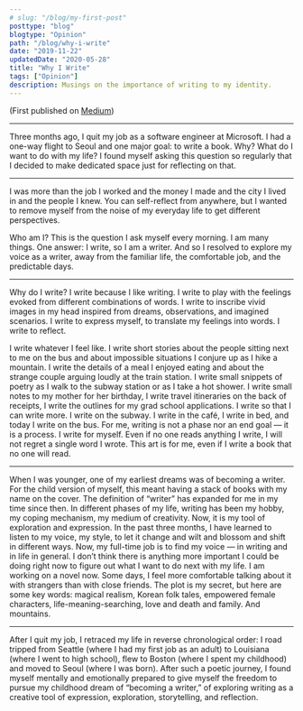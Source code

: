```yaml
---
# slug: "/blog/my-first-post"
posttype: "blog"
blogtype: "Opinion"
path: "/blog/why-i-write"
date: "2019-11-22"
updatedDate: "2020-05-28"
title: "Why I Write"
tags: ["Opinion"]
description: Musings on the importance of writing to my identity.
---
```


(First published on [Medium](https://medium.com/@yennie.jun/why-i-write-2d49ea8e05e0))

--- 
Three months ago, I quit my job as a software engineer at Microsoft. I had a one-way flight to Seoul and one major goal: to write a book. Why?
What do I want to do with my life? I found myself asking this question so regularly that I decided to make dedicated space just for reflecting on that.

---

I was more than the job I worked and the money I made and the city I lived in and the people I knew. You can self-reflect from anywhere, but I wanted to remove myself from the noise of my everyday life to get different perspectives.

Who am I? This is the question I ask myself every morning. I am many things. One answer: I write, so I am a writer. And so I resolved to explore my voice as a writer, away from the familiar life, the comfortable job, and the predictable days.

---

Why do I write? I write because I like writing. I write to play with the feelings evoked from different combinations of words. I write to inscribe vivid images in my head inspired from dreams, observations, and imagined scenarios. I write to express myself, to translate my feelings into words. I write to reflect.

I write whatever I feel like. I write short stories about the people sitting next to me on the bus and about impossible situations I conjure up as I hike a mountain. I write the details of a meal I enjoyed eating and about the strange couple arguing loudly at the train station. I write small snippets of poetry as I walk to the subway station or as I take a hot shower. I write small notes to my mother for her birthday, I write travel itineraries on the back of receipts, I write the outlines for my grad school applications. I write so that I can write more. I write on the subway. I write in the café, I write in bed, and today I write on the bus.
For me, writing is not a phase nor an end goal — it is a process. I write for myself. Even if no one reads anything I write, I will not regret a single word I wrote. This art is for me, even if I write a book that no one will read.

---

When I was younger, one of my earliest dreams was of becoming a writer. For the child version of myself, this meant having a stack of books with my name on the cover. The definition of “writer” has expanded for me in my time since then. In different phases of my life, writing has been my hobby, my coping mechanism, my medium of creativity.
Now, it is my tool of exploration and expression. In the past three months, I have learned to listen to my voice, my style, to let it change and wilt and blossom and shift in different ways. Now, my full-time job is to find my voice — in writing and in life in general. I don’t think there is anything more important I could be doing right now to figure out what I want to do next with my life.
I am working on a novel now. Some days, I feel more comfortable talking about it with strangers than with close friends. The plot is my secret, but here are some key words: magical realism, Korean folk tales, empowered female characters, life-meaning-searching, love and death and family. And mountains.

---

After I quit my job, I retraced my life in reverse chronological order: I road tripped from Seattle (where I had my first job as an adult) to Louisiana (where I went to high school), flew to Boston (where I spent my childhood) and moved to Seoul (where I was born).
After such a poetic journey, I found myself mentally and emotionally prepared to give myself the freedom to pursue my childhood dream of “becoming a writer,” of exploring writing as a creative tool of expression, exploration, storytelling, and reflection.
